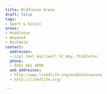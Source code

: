 ```yaml
---
title: Middleton Arena
draft: false
tags:
- Sport & Social
areas:
- Middleton
- Heywood
- Rochdale
contact:
  addresses:
  - LCpl Joel Halliwell VC Way, Middleton
  phone:
  - 0161 662 4000
  web_addresses:
  - http://www.link4life.org/middletonarena
  - http://link4life.org/

---
```


